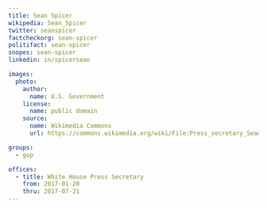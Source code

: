 ```yaml
---
title: Sean Spicer
wikipedia: Sean_Spicer
twitter: seanspicer
factcheckorg: sean-spicer
politifact: sean-spicer
snopes: sean-spicer
linkedin: in/spicersean

images:
  photo:
    author:
      name: U.S. Government
    license:
      name: public domain
    source:
      name: Wikimedia Commons
      url: https://commons.wikimedia.org/wiki/File:Press_secretary_Sean_Spicer.jpg

groups:
  - gop

offices:
  - title: White House Press Secretary
    from: 2017-01-20
    thru: 2017-07-21
---
```

